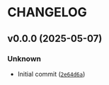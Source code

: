 # CHANGELOG



## v0.0.0 (2025-05-07)

### Unknown

* Initial commit ([`2e64d6a`](https://github.com/loonghao/py-eacopy/commit/2e64d6ad0d7991b376196d1e5338870788020b42))
